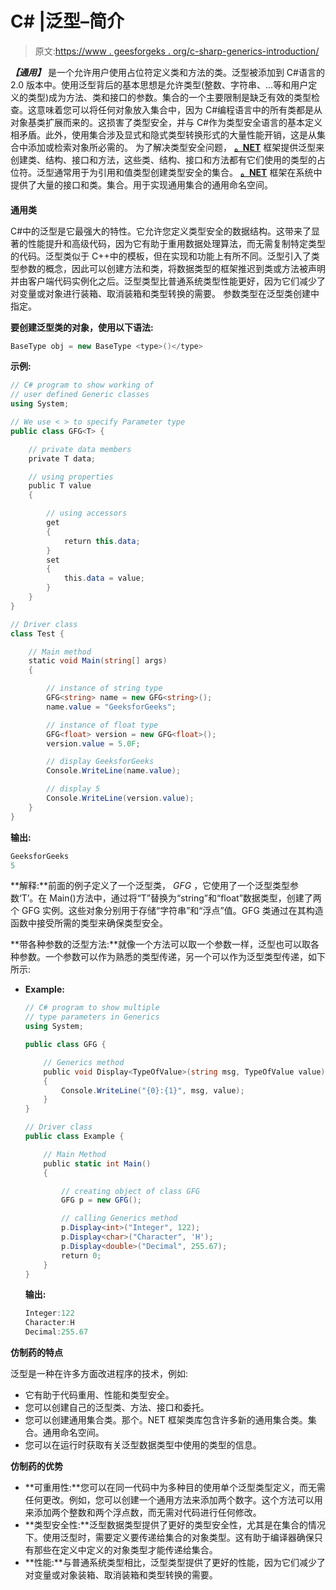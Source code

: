 # C# |泛型–简介

> 原文:[https://www . geesforgeks . org/c-sharp-generics-introduction/](https://www.geeksforgeeks.org/c-sharp-generics-introduction/)

***【通用】*** 是一个允许用户使用占位符定义类和方法的类。泛型被添加到 C#语言的 2.0 版本中。使用泛型背后的基本思想是允许类型(整数、字符串、…等和用户定义的类型)成为方法、类和接口的参数。集合的一个主要限制是缺乏有效的类型检查。这意味着您可以将任何对象放入集合中，因为 C#编程语言中的所有类都是从对象基类扩展而来的。这损害了类型安全，并与 C#作为类型安全语言的基本定义相矛盾。此外，使用集合涉及显式和隐式类型转换形式的大量性能开销，这是从集合中添加或检索对象所必需的。
为了解决类型安全问题， **[。NET](https://www.geeksforgeeks.org/c-net-framework-basic-architecture-component-stack/)** 框架提供泛型来创建类、结构、接口和方法，这些类、结构、接口和方法都有它们使用的类型的占位符。泛型通常用于为引用和值类型创建类型安全的集合。 **[。NET](https://www.geeksforgeeks.org/c-net-framework-basic-architecture-component-stack/)** 框架在系统中提供了大量的接口和类。集合。用于实现通用集合的通用命名空间。

#### 

**通用类**

C#中的泛型是它最强大的特性。它允许您定义类型安全的数据结构。这带来了显著的性能提升和高级代码，因为它有助于重用数据处理算法，而无需复制特定类型的代码。泛型类似于 C++中的模板，但在实现和功能上有所不同。泛型引入了类型参数的概念，因此可以创建方法和类，将数据类型的框架推迟到类或方法被声明并由客户端代码实例化之后。泛型类型比普通系统类型性能更好，因为它们减少了对变量或对象进行装箱、取消装箱和类型转换的需要。
参数类型在泛型类创建中指定。

**要创建泛型类的对象，使用以下语法:**

```cs
BaseType obj = new BaseType <type>()</type> 
```

**示例:**

```cs
// C# program to show working of 
// user defined Generic classes
using System;

// We use < > to specify Parameter type
public class GFG<T> {

    // private data members
    private T data;

    // using properties
    public T value
    {

        // using accessors
        get
        {
            return this.data;
        }
        set
        {
            this.data = value;
        }
    }
}

// Driver class
class Test {

    // Main method
    static void Main(string[] args)
    {

        // instance of string type
        GFG<string> name = new GFG<string>();
        name.value = "GeeksforGeeks";

        // instance of float type
        GFG<float> version = new GFG<float>();
        version.value = 5.0F;

        // display GeeksforGeeks
        Console.WriteLine(name.value); 

        // display 5
        Console.WriteLine(version.value); 
    }
}
```

**输出:**

```cs
GeeksforGeeks
5

```

**解释:**前面的例子定义了一个泛型类， *GFG* ，它使用了一个泛型类型参数‘T’。在 Main()方法中，通过将“T”替换为“string”和“float”数据类型，创建了两个 GFG 实例。这些对象分别用于存储“字符串”和“浮点”值。GFG 类通过在其构造函数中接受所需的类型来确保类型安全。

**带各种参数的泛型方法:**就像一个方法可以取一个参数一样，泛型也可以取各种参数。一个参数可以作为熟悉的类型传递，另一个可以作为泛型类型传递，如下所示:

*   **Example:**

    ```cs
    // C# program to show multiple
    // type parameters in Generics
    using System;

    public class GFG {

        // Generics method
        public void Display<TypeOfValue>(string msg, TypeOfValue value)
        {
            Console.WriteLine("{0}:{1}", msg, value);
        }
    }

    // Driver class
    public class Example {

        // Main Method
        public static int Main()
        {

            // creating object of class GFG
            GFG p = new GFG();

            // calling Generics method
            p.Display<int>("Integer", 122);
            p.Display<char>("Character", 'H');
            p.Display<double>("Decimal", 255.67);
            return 0;
        }
    }
    ```

    **输出:**

    ```cs
    Integer:122
    Character:H
    Decimal:255.67

    ```

**仿制药的特点**

泛型是一种在许多方面改进程序的技术，例如:

*   它有助于代码重用、性能和类型安全。
*   您可以创建自己的泛型类、方法、接口和委托。
*   您可以创建通用集合类。那个。NET 框架类库包含许多新的通用集合类。集合。通用命名空间。
*   您可以在运行时获取有关泛型数据类型中使用的类型的信息。

**仿制药的优势**

*   **可重用性:**您可以在同一代码中为多种目的使用单个泛型类型定义，而无需任何更改。例如，您可以创建一个通用方法来添加两个数字。这个方法可以用来添加两个整数和两个浮点数，而无需对代码进行任何修改。
*   **类型安全性:**泛型数据类型提供了更好的类型安全性，尤其是在集合的情况下。使用泛型时，需要定义要传递给集合的对象类型。这有助于编译器确保只有那些在定义中定义的对象类型才能传递给集合。
*   **性能:**与普通系统类型相比，泛型类型提供了更好的性能，因为它们减少了对变量或对象装箱、取消装箱和类型转换的需要。